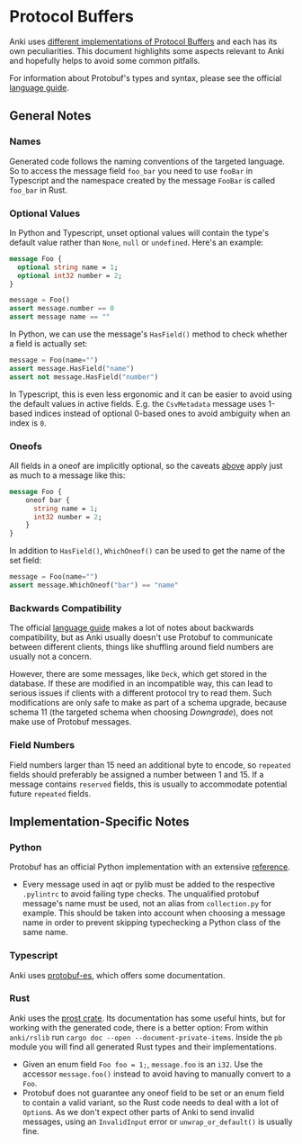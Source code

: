 # Protocol Buffers

Anki uses [different implementations of Protocol Buffers](./architecture.md#protobuf)
and each has its own peculiarities. This document highlights some aspects relevant
to Anki and hopefully helps to avoid some common pitfalls.

For information about Protobuf's types and syntax, please see the official [language guide](https://developers.google.com/protocol-buffers/docs/proto3).

## General Notes

### Names

Generated code follows the naming conventions of the targeted language. So to access
the message field `foo_bar` you need to use `fooBar` in Typescript and the
namespace created by the message `FooBar` is called `foo_bar` in Rust.

### Optional Values

In Python and Typescript, unset optional values will contain the type's default
value rather than `None`, `null` or `undefined`. Here's an example:

```protobuf
message Foo {
  optional string name = 1;
  optional int32 number = 2;
}
```

```python
message = Foo()
assert message.number == 0
assert message name == ""
```

In Python, we can use the message's `HasField()` method to check whether a field is
actually set:

```python
message = Foo(name="")
assert message.HasField("name")
assert not message.HasField("number")
```

In Typescript, this is even less ergonomic and it can be easier to avoid using
the default values in active fields. E.g. the `CsvMetadata` message uses 1-based
indices instead of optional 0-based ones to avoid ambiguity when an index is `0`.

### Oneofs

All fields in a oneof are implicitly optional, so the caveats [above](#optional-values)
apply just as much to a message like this:

```protobuf
message Foo {
    oneof bar {
      string name = 1;
      int32 number = 2;
    }
}
```

In addition to `HasField()`, `WhichOneof()` can be used to get the name of the set
field:

```python
message = Foo(name="")
assert message.WhichOneof("bar") == "name"
```

### Backwards Compatibility

The official [language guide](https://developers.google.com/protocol-buffers/docs/proto3)
makes a lot of notes about backwards compatibility, but as Anki usually doesn't
use Protobuf to communicate between different clients, things like shuffling around
field numbers are usually not a concern.

However, there are some messages, like `Deck`, which get stored in the database.
If these are modified in an incompatible way, this can lead to serious issues if
clients with a different protocol try to read them. Such modifications are only
safe to make as part of a schema upgrade, because schema 11 (the targeted schema
when choosing _Downgrade_), does not make use of Protobuf messages.

### Field Numbers

Field numbers larger than 15 need an additional byte to encode, so `repeated` fields
should preferably be assigned a number between 1 and 15. If a message contains
`reserved` fields, this is usually to accommodate potential future `repeated` fields.

## Implementation-Specific Notes

### Python

Protobuf has an official Python implementation with an extensive [reference](https://developers.google.com/protocol-buffers/docs/reference/python-generated).

- Every message used in aqt or pylib must be added to the respective `.pylintrc`
  to avoid failing type checks. The unqualified protobuf message's name must be
  used, not an alias from `collection.py` for example. This should be taken into
  account when choosing a message name in order to prevent skipping typechecking
  a Python class of the same name.

### Typescript

Anki uses [protobuf-es](https://github.com/bufbuild/protobuf-es), which offers
some documentation.

### Rust

Anki uses the [prost crate](https://docs.rs/prost/latest/prost/).
Its documentation has some useful hints, but for working with the generated code,
there is a better option: From within `anki/rslib` run `cargo doc --open --document-private-items`.
Inside the `pb` module you will find all generated Rust types and their implementations.

- Given an enum field `Foo foo = 1;`, `message.foo` is an `i32`. Use the accessor
  `message.foo()` instead to avoid having to manually convert to a `Foo`.
- Protobuf does not guarantee any oneof field to be set or an enum field to contain
  a valid variant, so the Rust code needs to deal with a lot of `Option`s. As we
  don't expect other parts of Anki to send invalid messages, using an `InvalidInput`
  error or `unwrap_or_default()` is usually fine.
